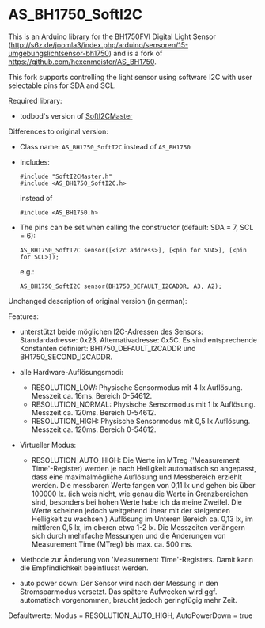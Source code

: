AS_BH1750_SoftI2C
=================

This is an Arduino library for the BH1750FVI Digital Light Sensor
(http://s6z.de/joomla3/index.php/arduino/sensoren/15-umgebungslichtsensor-bh1750)
and is a fork of https://github.com/hexenmeister/AS_BH1750.

This fork supports controlling the light sensor using software I2C with user selectable pins for SDA and SCL.

Required library:
 * todbod's version of [SoftI2CMaster](https://github.com/todbot/SoftI2CMaster)

Differences to original version:

 - Class name: ``AS_BH1750_SoftI2C`` instead of ``AS_BH1750``

 - Includes:
   ```
   #include "SoftI2CMaster.h"
   #include <AS_BH1750_SoftI2C.h>
   ```

   instead of
   ```
   #include <AS_BH1750.h>
   ```


 - The pins can be set when calling the constructor (default: SDA = 7, SCL = 6):
   ```
   AS_BH1750_SoftI2C sensor([<i2c address>], [<pin for SDA>], [<pin for SCL>]);
   ```
   e.g.:
   ```
   AS_BH1750_SoftI2C sensor(BH1750_DEFAULT_I2CADDR, A3, A2);
   ```




Unchanged description of original version (in german):



Features:

 - unterstützt beide möglichen I2C-Adressen des Sensors:
   Standardadresse: 0x23, Alternativadresse: 0x5C. 
   Es sind entsprechende Konstanten definiert: BH1750_DEFAULT_I2CADDR und BH1750_SECOND_I2CADDR.
 
 - alle Hardware-Auflösungsmodi:
   * RESOLUTION_LOW:         Physische Sensormodus mit 4 lx Auflösung. Messzeit ca. 16ms. Bereich 0-54612. 
   * RESOLUTION_NORMAL:      Physische Sensormodus mit 1 lx Auflösung. Messzeit ca. 120ms. Bereich 0-54612.
   * RESOLUTION_HIGH:        Physische Sensormodus mit 0,5 lx Auflösung. Messzeit ca. 120ms. Bereich 0-54612.

 - Virtueller Modus:
   * RESOLUTION_AUTO_HIGH:   Die Werte im MTreg ('Measurement Time'-Register) werden je nach Helligkeit 
                              automatisch so angepasst, dass eine maximalmögliche Auflösung 
                              und Messbereich erziehlt werden.
                              Die messbaren Werte fangen von 0,11 lx und gehen bis über 100000 lx.
                              (ich weis nicht, wie genau die Werte in Grenzbereichen sind, 
                              besonders bei hohen Werte habe ich da meine Zweifel. 
                              Die Werte scheinen jedoch weitgehend linear mit der steigenden Helligkeit zu wachsen.)
                              Auflösung im Unteren Bereich ca. 0,13 lx, im mittleren 0,5 lx, im oberen etwa 1-2 lx.
                              Die Messzeiten verlängern sich durch mehrfache Messungen und 
                              die Änderungen von Measurement Time (MTreg) bis max. ca. 500 ms.
 
 - Methode zur Änderung von 'Measurement Time'-Registers. Damit kann die Empfindlichkeit beeinflusst werden.
 
 - auto power down: Der Sensor wird nach der Messung in den Stromsparmodus versetzt. 
   Das spätere Aufwecken wird ggf. automatisch vorgenommen, braucht jedoch geringfügig mehr Zeit.

 Defaultwerte: Modus = RESOLUTION_AUTO_HIGH, AutoPowerDown = true
